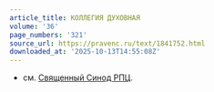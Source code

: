 ```yaml
---
article_title: КОЛЛЕГИЯ ДУХОВНАЯ
volume: '36'
page_numbers: '321'
source_url: https://pravenc.ru/text/1841752.html
downloaded_at: '2025-10-13T14:55:08Z'
---
```


- см. [Священный Синод РПЦ](<https://pravenc.ru/text/Священный Синод РПЦ.html>).
